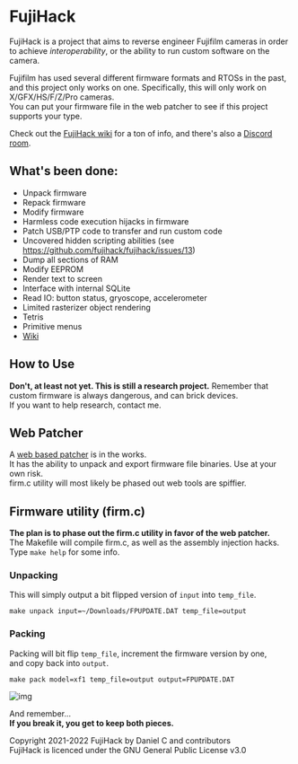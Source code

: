 # FujiHack
FujiHack is a project that aims to reverse engineer Fujifilm cameras in order  
to achieve *interoperability*, or the ability to run custom software on the camera.

Fujifilm has used several different firmware formats and RTOSs in the past,  
and this project only works on one. Specifically, this will only work on X/GFX/HS/F/Z/Pro cameras.  
You can put your firmware file in the web patcher to see if this project supports your type.  

Check out the [FujiHack wiki](https://fujihack.github.io/) for a ton of info, and there's also a [Discord room](https://discord.gg/UZXDktvAZP).

## What's been done:
- Unpack firmware
- Repack firmware
- Modify firmware
- Harmless code execution hijacks in firmware
- Patch USB/PTP code to transfer and run custom code
- Uncovered hidden scripting abilities (see https://github.com/fujihack/fujihack/issues/13)
- Dump all sections of RAM
- Modify EEPROM
- Render text to screen
- Interface with internal SQLite
- Read IO: button status, gryoscope, accelerometer
- Limited rasterizer object rendering
- Tetris
- Primitive menus
- [Wiki](https://fujihack.github.io/)

## How to Use
**Don't, at least not yet. This is still a research project.** 
Remember that custom firmware is always dangerous, and can brick devices.  
If you want to help research, contact me.  

## Web Patcher
A [web based patcher](https://fujihack.github.io/patcher/) is in the works.  
It has the ability to unpack and export firmware file binaries. Use at your own risk.  
firm.c utility will most likely be phased out web tools are spiffier.  

## Firmware utility (firm.c)
**The plan is to phase out the firm.c utility in favor of the web patcher.**  
The Makefile will compile firm.c, as well as the assembly injection hacks.  
Type `make help` for some info.  

### Unpacking
This will simply output a bit flipped version of `input` into `temp_file`.  
```
make unpack input=~/Downloads/FPUPDATE.DAT temp_file=output
```
### Packing
Packing will bit flip `temp_file`, increment the firmware version by one,  
and copy back into `output`.

```
make pack model=xf1 temp_file=output output=FPUPDATE.DAT
```

![img](https://danielc.dev/filedump/IMG_0010.JPG)

And remember...   
**If you break it, you get to keep both pieces.**  

Copyright 2021-2022 FujiHack by Daniel C and contributors  
FujiHack is licenced under the GNU General Public License v3.0  
